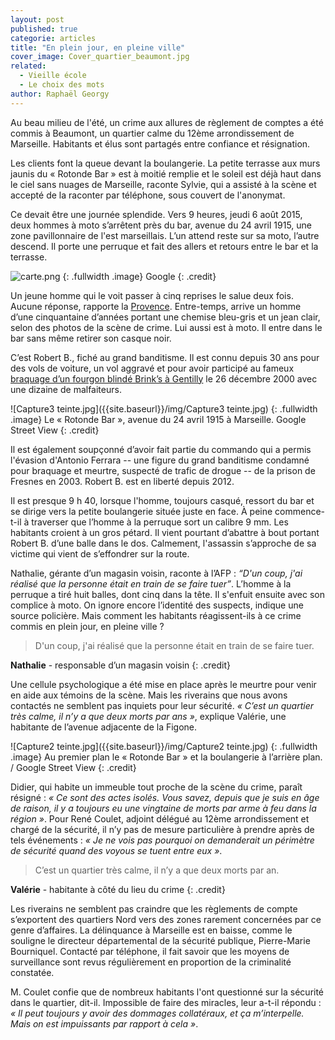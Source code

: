 ```yaml
---
layout: post
published: true
categorie: articles
title: "En plein jour, en pleine ville"
cover_image: Cover_quartier_beaumont.jpg
related: 
  - Vieille école
  - Le choix des mots
author: Raphaël Georgy
---
```





Au beau milieu de l'été, un crime aux allures de règlement de comptes a été commis à Beaumont, un quartier calme du 12ème arrondissement de Marseille. Habitants et élus sont partagés entre confiance et résignation.

Les clients font la queue devant la boulangerie. La petite terrasse aux murs jaunis du « Rotonde Bar » est à moitié remplie et le soleil est déjà haut dans le ciel sans nuages de Marseille, raconte Sylvie, qui a assisté à la scène et accepté de la raconter par téléphone, sous couvert de l'anonymat. 

Ce devait être une journée splendide. Vers 9 heures, jeudi 6 août 2015, deux hommes à moto s’arrêtent près du bar, avenue du 24 avril 1915, une zone pavillonnaire de l'est marseillais. L’un attend reste sur sa moto, l’autre descend. Il porte une perruque et fait des allers et retours entre le bar et la terrasse.

![carte.png]({{site.baseurl}}/img/carte.png)
{: .fullwidth .image}
Google
{: .credit}

Un jeune homme qui le voit passer à cinq reprises le salue deux fois. Aucune réponse, rapporte la [Provence](http://www.laprovence.com/article/actualites/3525845/marseille-un-homme-abattu-en-pleinerue-dans-un-guet-apens.html). Entre-temps, arrive un homme d’une cinquantaine d’années portant une chemise bleu-gris et un jean clair, selon des photos de la scène de crime. Lui aussi est à moto. Il entre dans le bar sans même retirer son casque noir. 

C’est Robert B., fiché au grand banditisme. Il est connu depuis 30 ans pour des vols de voiture, un vol aggravé et pour avoir participé au fameux [braquage d’un fourgon blindé Brink’s à Gentilly](http://www.leparisien.fr/faits-divers/deux-fourgons-de-la-brink-s-attaques-a-l-explosif-27-12-2000-2001852979.php) le 26 décembre 2000 avec une dizaine de malfaiteurs. 

![Capture3 teinte.jpg]({{site.baseurl}}/img/Capture3 teinte.jpg)
{: .fullwidth .image}
Le  « Rotonde Bar », avenue du 24 avril 1915 à Marseille. Google Street View
{: .credit}

Il est également soupçonné d’avoir fait partie du commando qui a permis l'évasion d'Antonio Ferrara -- une figure du grand banditisme condamné pour braquage et meurtre, suspecté de trafic de drogue -- de la prison de Fresnes en 2003. Robert B. est en liberté depuis 2012.

Il est presque 9 h 40, lorsque l'homme, toujours casqué, ressort du bar et se dirige vers la petite boulangerie située juste en face. À peine commence-t-il à traverser que l’homme à la perruque sort un calibre 9 mm. Les habitants croient à un gros pétard. Il vient pourtant d’abattre à bout portant Robert B. d’une balle dans le dos. Calmement, l'assassin s’approche de sa victime qui vient de s’effondrer sur la route. 

Nathalie, gérante d’un magasin voisin, raconte à l’AFP : _“D'un coup, j'ai réalisé que la personne était en train de se faire tuer”_. L’homme à la perruque a tiré huit balles, dont cinq dans la tête. Il s'enfuit ensuite avec son complice à moto. On ignore encore l’identité des suspects, indique une source policière. Mais comment les habitants réagissent-ils à ce crime commis en plein jour, en pleine ville ? 

>D'un coup, j'ai réalisé que la personne était en train de se faire tuer.

**Nathalie** - responsable d’un magasin voisin
{: .credit}

Une cellule psychologique a été mise en place après le meurtre pour venir en aide aux témoins de la scène. Mais les riverains que nous avons contactés ne semblent pas inquiets pour leur sécurité. _« C’est un quartier très calme, il n’y a que deux morts par ans »_, explique Valérie, une habitante de l’avenue adjacente de la Figone.

![Capture2 teinte.jpg]({{site.baseurl}}/img/Capture2 teinte.jpg)
{: .fullwidth .image}
Au premier plan le « Rotonde Bar » et la boulangerie à l’arrière plan. / Google Street View
{: .credit}

Didier, qui habite un immeuble tout proche de la scène du crime, paraît résigné : _« Ce sont des actes isolés. Vous savez, depuis que je suis en âge de raison, il y a toujours eu une vingtaine de morts par arme à feu dans la région »_. Pour René Coulet, adjoint délégué au 12ème arrondissement et chargé de la sécurité, il n’y pas de mesure particulière à prendre après de tels événements : _« Je ne vois pas pourquoi on demanderait un périmètre de sécurité quand des voyous se tuent entre eux »_. 

>C’est un quartier très calme, il n’y a que deux morts par an.

**Valérie** - habitante à côté du lieu du crime
{: .credit}

Les riverains ne semblent pas craindre que les règlements de compte s’exportent des quartiers Nord vers des zones rarement concernées par ce genre d’affaires. La délinquance à Marseille est en baisse, comme le souligne le directeur départemental de la sécurité publique, Pierre-Marie Bourniquel. Contacté par téléphone, il fait savoir que les moyens de surveillance sont revus régulièrement en proportion de la criminalité constatée.

M. Coulet confie que de nombreux habitants l'ont questionné sur la sécurité dans le quartier, dit-il. Impossible de faire des miracles, leur a-t-il répondu : _« Il peut toujours y avoir des dommages collatéraux, et ça m’interpelle. Mais on est impuissants par rapport à cela »_.
